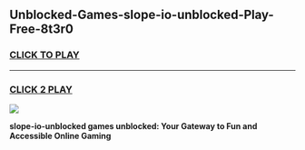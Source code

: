 
## Unblocked-Games-slope-io-unblocked-Play-Free-8t3r0
<h3>
<a href="https://premium76.site?title=slope-io-unblocked&ref=23A">CLICK TO PLAY</a></h3>
<hr>

<h3>
<a href="https://premium76.site?title=slope-io-unblocked&ref=23A">CLICK 2 PLAY</a>
  
</h3>

<a href="https://premium76.site?title=slope-io-unblocked&ref=23A"><img src="https://clearcache.store/games.png"></a>


**slope-io-unblocked games unblocked: Your Gateway to Fun and Accessible Online Gaming**
